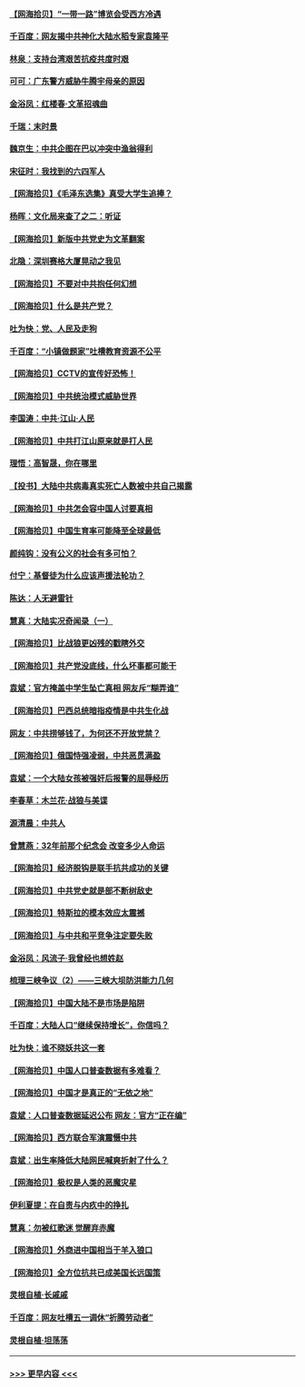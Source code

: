 #### [【网海拾贝】“一带一路”博览会受西方冷遇](../pages/nsc993/n12971787.md?t=05250902) 
#### [千百度：网友揭中共神化大陆水稻专家袁隆平](../pages/nsc993/n12971733.md?t=05250902) 
#### [林泉：支持台湾艰苦抗疫共度时艰](../pages/nsc993/n12971350.md?t=05250902) 
#### [可可：广东警方威胁牛腾宇母亲的原因](../pages/nsc993/n12971100.md?t=05250902) 
#### [金浴凤：红楼春·文革招魂曲](../pages/nsc993/n12970354.md?t=05250902) 
#### [千瑞：末时景](../pages/nsc993/n12970337.md?t=05250902) 
#### [魏京生：中共企图在巴以冲突中渔翁得利](../pages/nsc993/n12970286.md?t=05250902) 
#### [宋征时：我找到的六四军人](../pages/nsc993/n12970213.md?t=05250902) 
#### [【网海拾贝】《毛泽东选集》真受大学生追捧？](../pages/nsc993/n12968779.md?t=05250902) 
#### [杨晖：文化局来查了之二：听证](../pages/nsc993/n12966528.md?t=05250902) 
#### [【网海拾贝】新版中共党史为文革翻案](../pages/nsc993/n12967526.md?t=05250902) 
#### [北隐：深圳赛格大厦晃动之我见](../pages/nsc993/n12967393.md?t=05250902) 
#### [【网海拾贝】不要对中共抱任何幻想](../pages/nsc993/n12965222.md?t=05250902) 
#### [【网海拾贝】什么是共产党？](../pages/nsc993/n12962781.md?t=05250902) 
#### [吐为快：党、人民及走狗](../pages/nsc993/n12962747.md?t=05250902) 
#### [千百度：“小镇做题家”吐槽教育资源不公平](../pages/nsc993/n12962705.md?t=05250902) 
#### [【网海拾贝】CCTV的宣传好恐怖！](../pages/nsc993/n12959984.md?t=05250902) 
#### [【网海拾贝】中共统治模式威胁世界](../pages/nsc993/n12957622.md?t=05250902) 
#### [李国涛：中共‧江山‧人民](../pages/nsc993/n12957502.md?t=05250902) 
#### [【网海拾贝】中共打江山原来就是打人民](../pages/nsc993/n12954345.md?t=05250902) 
#### [理悟：高智晟，你在哪里](../pages/nsc993/n12953115.md?t=05250902) 
#### [【投书】大陆中共病毒真实死亡人数被中共自己揭露](../pages/nsc993/n12953050.md?t=05250902) 
#### [【网海拾贝】中共怎会容中国人讨要真相](../pages/nsc993/n12952161.md?t=05250902) 
#### [【网海拾贝】中国生育率可能降至全球最低](../pages/nsc993/n12948793.md?t=05250902) 
#### [颜纯钩：没有公义的社会有多可怕？](../pages/nsc993/n12947626.md?t=05250902) 
#### [付宁：基督徒为什么应该声援法轮功？](../pages/nsc993/n12947233.md?t=05250902) 
#### [陈达：人无避雷针](../pages/nsc993/n12947098.md?t=05250902) 
#### [慧真：大陆实况奇闻录（一）](../pages/nsc993/n12945811.md?t=05250902) 
#### [【网海拾贝】比战狼更凶残的戳瞎外交](../pages/nsc993/n12945717.md?t=05250902) 
#### [【网海拾贝】共产党没底线，什么坏事都可能干](../pages/nsc993/n12942090.md?t=05250902) 
#### [袁斌：官方掩盖中学生坠亡真相 网友斥“糊弄谁”](../pages/nsc993/n12942029.md?t=05250902) 
#### [【网海拾贝】巴西总统暗指疫情是中共生化战](../pages/nsc993/n12938999.md?t=05250902) 
#### [网友：中共捞够钱了，为何还不开放党禁？](../pages/nsc993/n12938952.md?t=05250902) 
#### [【网海拾贝】俄国恃强凌弱，中共恶贯满盈](../pages/nsc993/n12936626.md?t=05250902) 
#### [袁斌：一个大陆女孩被强奸后报警的屈辱经历](../pages/nsc993/n12936547.md?t=05250902) 
#### [李春草：木兰花·战狼与美谍](../pages/nsc993/n12935995.md?t=05250902) 
#### [源清晨：中共人](../pages/nsc993/n12935589.md?t=05250902) 
#### [曾慧燕：32年前那个纪念会 改变多少人命运](../pages/nsc993/n12934233.md?t=05250902) 
#### [【网海拾贝】经济脱钩是联手抗共成功的关键](../pages/nsc993/n12934176.md?t=05250902) 
#### [【网海拾贝】中共党史就是部不断树敌史](../pages/nsc993/n12932844.md?t=05250902) 
#### [【网海拾贝】特斯拉的模本效应太震撼](../pages/nsc993/n12925626.md?t=05250902) 
#### [【网海拾贝】与中共和平竞争注定要失败](../pages/nsc993/n12923326.md?t=05250902) 
#### [金浴凤：风流子‧我曾经也想姓赵](../pages/nsc993/n12920911.md?t=05250902) 
#### [梳理三峡争议（2）——三峡大坝防洪能力几何](../pages/nsc993/n12920173.md?t=05250902) 
#### [【网海拾贝】中国大陆不是市场是陷阱](../pages/nsc993/n12920143.md?t=05250902) 
#### [千百度：大陆人口“继续保持增长”，你信吗？](../pages/nsc993/n12918946.md?t=05250902) 
#### [吐为快：谁不晓妖共这一套](../pages/nsc993/n12918941.md?t=05250902) 
#### [【网海拾贝】中国人口普查数据有多难看？](../pages/nsc993/n12917822.md?t=05250902) 
#### [【网海拾贝】中国才是真正的“无依之地”](../pages/nsc993/n12915845.md?t=05250902) 
#### [袁斌：人口普查数据延迟公布 网友：官方“正在编”](../pages/nsc993/n12915748.md?t=05250902) 
#### [【网海拾贝】西方联合军演震慑中共](../pages/nsc993/n12913466.md?t=05250902) 
#### [袁斌：出生率降低大陆网民喊爽折射了什么？](../pages/nsc993/n12913365.md?t=05250902) 
#### [【网海拾贝】极权是人类的恶魔灾星](../pages/nsc993/n12910697.md?t=05250902) 
#### [伊利夏提：在自责与内疚中的挣扎](../pages/nsc993/n12910493.md?t=05250902) 
#### [慧真：勿被红歌迷 觉醒弃赤魔](../pages/nsc993/n12910485.md?t=05250902) 
#### [【网海拾贝】外商进中国相当于羊入狼口](../pages/nsc993/n12908274.md?t=05250902) 
#### [【网海拾贝】全方位抗共已成美国长远国策](../pages/nsc993/n12906878.md?t=05250902) 
#### [灵根自植‧长戚戚](../pages/nsc993/n12905585.md?t=05250902) 
#### [千百度：网友吐槽五一调休“折腾劳动者”](../pages/nsc993/n12905934.md?t=05250902) 
#### [灵根自植‧坦荡荡](../pages/nsc993/n12905562.md?t=05250902) 

----
#### [ >>> 更早内容 <<< ](../indexes/nsc993-earlier.md)
